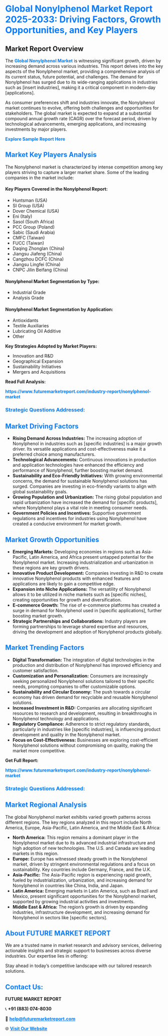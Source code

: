 <h1 style="color: #007BFF;">Global Nonylphenol Market Report 2025-2033: Driving Factors, Growth Opportunities, and Key Players</h1>

<section id="overview">
<h2>Market Report Overview</h2>
<p>The <a href="https://www.futuremarketreport.com/industry-report/nonylphenol-market" style="color: #007BFF; text-decoration: none;"><strong>Global Nonylphenol Market</strong></a> is witnessing significant growth, driven by increasing demand across various industries. This report delves into the key aspects of the Nonylphenol market, providing a comprehensive analysis of its current status, future potential, and challenges. The demand for Nonylphenol has surged due to its wide-ranging applications in industries such as [insert industries], making it a critical component in modern-day [applications].</p>
<p>As consumer preferences shift and industries innovate, the Nonylphenol market continues to evolve, offering both challenges and opportunities for stakeholders. The global market is expected to expand at a substantial compound annual growth rate (CAGR) over the forecast period, driven by technological advancements, emerging applications, and increasing investments by major players.</p>
</section>

<section id="overview">
<p><a href="https://www.futuremarketreport.com/request-sample/reportId=104704" style="color: #007BFF; text-decoration: none;"><strong>Explore Sample Report Here</strong></a></p>
</section>

<section id="key-players">
<h2 style="color: #007BFF;">Market Key Players Analysis</h2>
<p>The Nonylphenol market is characterized by intense competition among key players striving to capture a larger market share. Some of the leading companies in the market include:</p>
<h4>Key Players Covered in the Nonylphenol Report:</h4>
<ul><li>Huntsman (USA)</li><li>SI Group (USA)</li><li>Dover Chemical (USA)</li><li>Eni (Italy)</li><li>Sasol (South Africa)</li><li>PCC Group (Poland)</li><li>Sabic (Saudi Arabia)</li><li>CMFC (Taiwan)</li><li>FUCC (Taiwan)</li><li>Daqing Zhonglan (China)</li><li>Jiangsu Jiafeng (China)</li><li>Cangzhou DCFC (China)</li><li>Jiangsu Lingfei (China)</li><li>CNPC Jilin Beifang (China)</li></ul>
<h4>Nonylphenol Market Segmentation by Type:</h4>
<ul><li>Industrial Grade</li><li>Analysis Grade</li></ul>

<h4>Nonylphenol Market Segmentation by Application:</h4>
<ul><li>Antioxidants</li><li>Textile Auxiliaries</li><li>Lubricating Oil Additive</li><li>Other</li></ul>
<p><strong>Key Strategies Adopted by Market Players:</strong></p>
<ul>
<li>Innovation and R&D</li>
<li>Geographical Expansion</li>
<li>Sustainability Initiatives</li>
<li>Mergers and Acquisitions</li>
</ul>
</section>

<section>
<p><strong>Read Full Analysis: </strong></p><a href="https://www.futuremarketreport.com/industry-report/nonylphenol-market" style="color: #007BFF; text-decoration: none;"><strong>https://www.futuremarketreport.com/industry-report/nonylphenol-market</strong></a>
<h3 style="color: #007BFF;">Strategic Questions Addressed:</h3>
</section>

<section id="driving-factors">
<h2 style="color: #007BFF;">Market Driving Factors</h2>
<ul>
<li><strong>Rising Demand Across Industries:</strong> The increasing adoption of Nonylphenol in industries such as [specific industries] is a major growth driver. Its versatile applications and cost-effectiveness make it a preferred choice among manufacturers.</li>
<li><strong>Technological Advancements:</strong> Continuous innovations in production and application technologies have enhanced the efficiency and performance of Nonylphenol, further boosting market demand.</li>
<li><strong>Sustainability and Eco-Friendly Initiatives:</strong> With growing environmental concerns, the demand for sustainable Nonylphenol solutions has surged. Companies are investing in eco-friendly variants to align with global sustainability goals.</li>
<li><strong>Growing Population and Urbanization:</strong> The rising global population and rapid urbanization have increased the demand for [specific products], where Nonylphenol plays a vital role in meeting consumer needs.</li>
<li><strong>Government Policies and Incentives:</strong> Supportive government regulations and incentives for industries using Nonylphenol have created a conducive environment for market growth.</li>
</ul>
</section>

<section id="growth-opportunities">
<h2 style="color: #007BFF;">Market Growth Opportunities</h2>
<ul>
<li><strong>Emerging Markets:</strong> Developing economies in regions such as Asia-Pacific, Latin America, and Africa present untapped potential for the Nonylphenol market. Increasing industrialization and urbanization in these regions are key growth drivers.</li>
<li><strong>Innovative Product Development:</strong> Companies investing in R&D to create innovative Nonylphenol products with enhanced features and applications are likely to gain a competitive edge.</li>
<li><strong>Expansion into Niche Applications:</strong> The versatility of Nonylphenol allows it to be utilized in niche markets such as [specific niches], creating opportunities for growth and diversification.</li>
<li><strong>E-commerce Growth:</strong> The rise of e-commerce platforms has created a surge in demand for Nonylphenol used in [specific applications], further boosting market growth.</li>
<li><strong>Strategic Partnerships and Collaborations:</strong> Industry players are forming partnerships to leverage shared expertise and resources, driving the development and adoption of Nonylphenol products globally.</li>
</ul>
</section>

<section id="trending-factors">
<h2 style="color: #007BFF;">Market Trending Factors</h2>
<ul>
<li><strong>Digital Transformation:</strong> The integration of digital technologies in the production and distribution of Nonylphenol has improved efficiency and customer satisfaction.</li>
<li><strong>Customization and Personalization:</strong> Consumers are increasingly seeking personalized Nonylphenol solutions tailored to their specific needs, prompting companies to offer customizable options.</li>
<li><strong>Sustainability and Circular Economy:</strong> The push towards a circular economy has driven demand for recyclable and reusable Nonylphenol solutions.</li>
<li><strong>Increased Investment in R&D:</strong> Companies are allocating significant resources to research and development, resulting in breakthroughs in Nonylphenol technology and applications.</li>
<li><strong>Regulatory Compliance:</strong> Adherence to strict regulatory standards, particularly in industries like [specific industries], is influencing product development and quality in the Nonylphenol market.</li>
<li><strong>Focus on Cost-Effectiveness:</strong> Businesses are exploring cost-efficient Nonylphenol solutions without compromising on quality, making the market more competitive.</li>
</ul>
</section>

<section>
<p><strong>Get Full Report: </strong></p><a href="https://www.futuremarketreport.com/industry-report/nonylphenol-market" style="color: #007BFF; text-decoration: none;"><strong>https://www.futuremarketreport.com/industry-report/nonylphenol-market</strong></a>
<h3 style="color: #007BFF;">Strategic Questions Addressed:</h3>
</section>


<section id="regional-analysis">
<h2 style="color: #007BFF;">Market Regional Analysis</h2>
<p>The global Nonylphenol market exhibits varied growth patterns across different regions. The key regions analyzed in this report include North America, Europe, Asia-Pacific, Latin America, and the Middle East & Africa:</p>
<ul>
<li><strong>North America:</strong> This region remains a dominant player in the Nonylphenol market due to its advanced industrial infrastructure and high adoption of new technologies. The U.S. and Canada are leading markets in this region.</li>
<li><strong>Europe:</strong> Europe has witnessed steady growth in the Nonylphenol market, driven by stringent environmental regulations and a focus on sustainability. Key countries include Germany, France, and the U.K.</li>
<li><strong>Asia-Pacific:</strong> The Asia-Pacific region is experiencing rapid growth, fueled by industrialization, urbanization, and increasing demand for Nonylphenol in countries like China, India, and Japan.</li>
<li><strong>Latin America:</strong> Emerging markets in Latin America, such as Brazil and Mexico, present significant opportunities for the Nonylphenol market, supported by growing industrial activities and investments.</li>
<li><strong>Middle East & Africa:</strong> The region’s growth is driven by expanding industries, infrastructure development, and increasing demand for Nonylphenol in sectors like [specific sectors].</li>
</ul>
</section>

<footer>
<h2 style="color: #007BFF;">About FUTURE MARKET REPORT</h2>
<p>We are a trusted name in market research and advisory services, delivering actionable insights and strategic support to businesses across diverse industries. Our expertise lies in offering:</p>

<p>Stay ahead in today’s competitive landscape with our tailored research solutions.</p>

<h2 style="color: #007BFF;">Contact Us:</h2>
<p><strong>FUTURE MARKET REPORT</strong></p>
<p>📞 <strong>+91 (883) 074-8030</strong></p>
<p>📧 <strong><a href="mailto:help@futuremarketreport.com" style="color: #007BFF;">help@futuremarketreport.com</a></strong></p>
<p>🌐 <strong><a href="https://www.futuremarketreport.com/" style="color: #007BFF;">Visit Our Website</a></strong></p>
</footer>